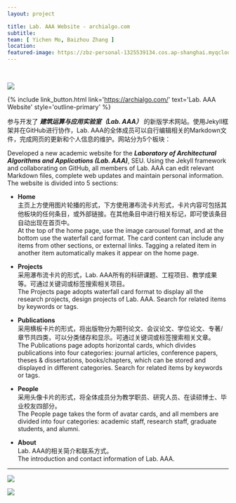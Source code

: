 ```yaml
---
layout: project

title: Lab. AAA Website - archialgo.com
subtitle:
team: [ Yichen Mo, Baizhou Zhang ]
location:
featured-image: https://zbz-personal-1325539134.cos.ap-shanghai.myqcloud.com/image/20241120163854.png
---
```

<br>

![](https://zbz-personal-1325539134.cos.ap-shanghai.myqcloud.com/image/20250111150229.png)

{% include link_button.html link='https://archialgo.com/' text='Lab. AAA Website' style='outline-primary' %}

参与开发了 **_建筑运算与应用实验室（Lab. AAA）_** 的新版学术网站。使用Jekyll框架并在GitHub进行协作，Lab.
AAA的全体成员可以自行编辑相关的Markdown文件，完成网页的更新和个人信息的维护。网站分为5个板块：

Developed a new academic website for the **_Laboratory of Architectural Algorithms and Applications (Lab. AAA)_**, SEU. Using the Jekyll
framework and collaborating on GitHub, all members of Lab. AAA can edit relevant Markdown files, complete web updates and
maintain personal information. The website is divided into 5 sections:

* **Home**  
  主页上方使用图片轮播的形式，下方使用瀑布流卡片形式，卡片内容可包括其他板块的任何条目，或外部链接。在其他条目中进行相关标记，即可使该条目自动出现在首页中。  
  At the top of the home page, use the image carousel format, and at the bottom use the waterfall card format. The card content can include any items from other sections, or external links. Tagging a related item in another item automatically makes it appear on the home page.


* **Projects**  
  采用瀑布流卡片的形式，Lab. AAA所有的科研课题、工程项目、教学成果等。可通过关键词或标签搜索相关项目。  
  The Projects page adopts waterfall card format to display all the research projects, design projects of Lab. AAA. Search for related items by keywords or tags.


* **Publications**  
  采用横板卡片的形式，将出版物分为期刊论文、会议论文、学位论文、专著/章节共四类，可以分类储存和显示。可通过关键词或标签搜索相关文章。  
  The Publications page adopts horizontal cards, which divides publications into four categories: journal articles, conference papers, theses & dissertations, books/chapters, which can be stored and displayed in different categories. Search for related items by keywords or tags.


* **People**  
  采用头像卡片的形式，将全体成员分为教学职员、研究人员、在读硕博士、毕业校友四部分。  
  The People page takes the form of avatar cards, and all members are divided into four categories: academic staff, research staff, graduate students, and alumni.

  
* **About**  
  Lab. AAA的相关简介和联系方式。  
  The introduction and contact information of Lab. AAA.

---

![](https://zbz-personal-1325539134.cos.ap-shanghai.myqcloud.com/image/20250111150311.png)

![](https://zbz-personal-1325539134.cos.ap-shanghai.myqcloud.com/image/20250111150321.png)